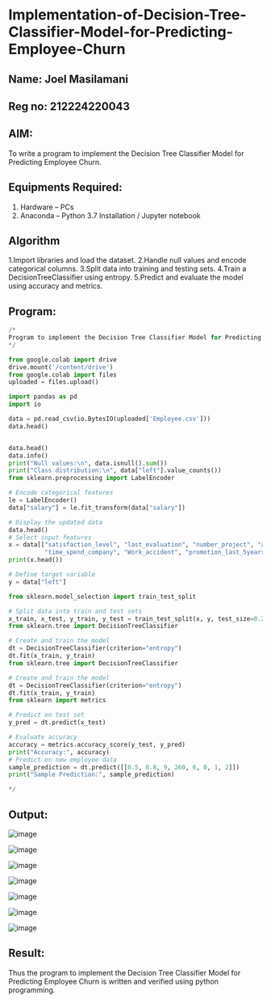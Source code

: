 # Implementation-of-Decision-Tree-Classifier-Model-for-Predicting-Employee-Churn

## Name: Joel Masilamani 
## Reg no: 212224220043

## AIM:
To write a program to implement the Decision Tree Classifier Model for Predicting Employee Churn.

## Equipments Required:
1. Hardware – PCs
2. Anaconda – Python 3.7 Installation / Jupyter notebook

## Algorithm
1.Import libraries and load the dataset.
2.Handle null values and encode categorical columns.
3.Split data into training and testing sets.
4.Train a DecisionTreeClassifier using entropy.
5.Predict and evaluate the model using accuracy and metrics. 

## Program:
```python
/*
Program to implement the Decision Tree Classifier Model for Predicting Employee Churn.
*/

from google.colab import drive
drive.mount('/content/drive')
from google.colab import files
uploaded = files.upload()

import pandas as pd
import io

data = pd.read_csv(io.BytesIO(uploaded['Employee.csv']))
data.head()


data.head()
data.info()
print("Null values:\n", data.isnull().sum())
print("Class distribution:\n", data["left"].value_counts())
from sklearn.preprocessing import LabelEncoder

# Encode categorical features
le = LabelEncoder()
data["salary"] = le.fit_transform(data["salary"])

# Display the updated data
data.head()
# Select input features
x = data[["satisfaction_level", "last_evaluation", "number_project", "average_montly_hours",
          "time_spend_company", "Work_accident", "promotion_last_5years", "salary"]]
print(x.head())

# Define target variable
y = data["left"]

from sklearn.model_selection import train_test_split

# Split data into train and test sets
x_train, x_test, y_train, y_test = train_test_split(x, y, test_size=0.2, random_state=100)
from sklearn.tree import DecisionTreeClassifier

# Create and train the model
dt = DecisionTreeClassifier(criterion="entropy")
dt.fit(x_train, y_train)
from sklearn.tree import DecisionTreeClassifier

# Create and train the model
dt = DecisionTreeClassifier(criterion="entropy")
dt.fit(x_train, y_train)
from sklearn import metrics

# Predict on test set
y_pred = dt.predict(x_test)

# Evaluate accuracy
accuracy = metrics.accuracy_score(y_test, y_pred)
print("Accuracy:", accuracy)
# Predict on new employee data
sample_prediction = dt.predict([[0.5, 0.8, 9, 260, 6, 0, 1, 2]])
print("Sample Prediction:", sample_prediction)

*/
```

## Output:
![image](https://github.com/user-attachments/assets/313bcf91-362c-453a-90e2-f4d0750e9aa8)

![image](https://github.com/user-attachments/assets/95e51b29-6d17-4b66-bea6-443bf2ef9f48)

![image](https://github.com/user-attachments/assets/c21008c0-3783-45c5-813d-42d8fd1838cd)

![image](https://github.com/user-attachments/assets/0a584d78-f53a-42ae-9e64-7a88669ff368)

![image](https://github.com/user-attachments/assets/84c28262-e57c-42b3-95c7-b0ad24faddba)

![image](https://github.com/user-attachments/assets/1be51f3c-fbca-4d5d-9255-8bfc60876946)

![image](https://github.com/user-attachments/assets/b0362716-cf46-447d-969e-56d55bb0e5e3)



## Result:
Thus the program to implement the  Decision Tree Classifier Model for Predicting Employee Churn is written and verified using python programming.
